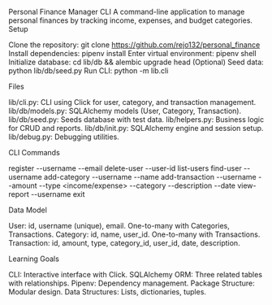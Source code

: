 Personal Finance Manager CLI
A command-line application to manage personal finances by tracking income, expenses, and budget categories.
Setup

Clone the repository: git clone https://github.com/rejo132/personal_finance
Install dependencies: pipenv install
Enter virtual environment: pipenv shell
Initialize database: cd lib/db && alembic upgrade head
(Optional) Seed data: python lib/db/seed.py
Run CLI: python -m lib.cli

Files

lib/cli.py: CLI using Click for user, category, and transaction management.
lib/db/models.py: SQLAlchemy models (User, Category, Transaction).
lib/db/seed.py: Seeds database with test data.
lib/helpers.py: Business logic for CRUD and reports.
lib/db/init.py: SQLAlchemy engine and session setup.
lib/debug.py: Debugging utilities.

CLI Commands

register --username <name> --email <email>
delete-user --user-id <id>
list-users
find-user --username <name>
add-category --username <name> --name <category>
add-transaction --username <name> --amount <float> --type <income/expense> --category <name> --description <text> --date <YYYY-MM-DD>
view-report --username <name>
exit

Data Model

User: id, username (unique), email. One-to-many with Categories, Transactions.
Category: id, name, user_id. One-to-many with Transactions.
Transaction: id, amount, type, category_id, user_id, date, description.

Learning Goals

CLI: Interactive interface with Click.
SQLAlchemy ORM: Three related tables with relationships.
Pipenv: Dependency management.
Package Structure: Modular design.
Data Structures: Lists, dictionaries, tuples.

